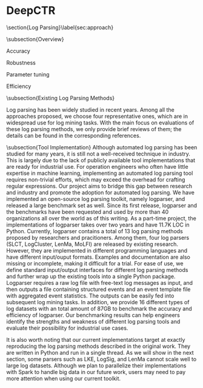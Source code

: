 # DeepCTR

\section{Log Parsing}\label{sec:approach}


\subsection{Overview}

Accuracy

Robustness

Parameter tuning

Efficiency


\subsection{Existing Log Parsing Methods}

Log parsing has been widely studied in recent years. Among
all the approaches proposed, we choose four representative
ones, which are in widespread use for log mining tasks. With
the main focus on evaluations of these log parsing methods,
we only provide brief reviews of them; the details can be found
in the corresponding references.


\subsection{Tool Implementation}
Although automated log parsing has been studied for many years, it is still not a well-received technique in industry. This is largely due to the lack of publicly available tool implementations that are ready for industrial use. For operation engineers who often have little expertise in machine learning, implementing an automated log parsing tool requires non-trivial efforts, which may exceed the overhead for crafting regular expressions. Our project aims to bridge this gap between research and industry and promote the adoption for automated log parsing. We have implemented an open-source log parsing toolkit, namely logparser, and released a large benchmark set as well. Since its first release, logparser and the benchmarks have been requested and used by more than 40 organizations all over the world as of this writing. As a part-time project, the implementations of logparser takes over two years and have 11.7K LOC in Python. Currently, logparser contains a total of 13 log parsing methods proposed by researchers and pracitioners. Among them, four log parsers (SLCT, LogCluster, LenMa, MoLFI) are released by existing research. However, they are implemented in different programming languages and have different input/ouput formats. Examples and documentation are also missing or incomplete, making it difficult for a trial. For ease of use, we define standard input/output interfaces for different log parsing methods and further wrap up the existing tools into a single Python package. Logparser requires a raw log file with free-text log messages as input, and then outputs a file containing structured events and an event template file with aggregated event statistics. The outputs can be easily fed into subsequent log mining tasks. In addition, we provide 16 different types of log datasets with an total amount of 87GB to benchmark the accuracy and efficiency of logparser. Our benchmarking results can help engineers identify the strengths and weakness of different log parsing tools and evaluate their possibility for industrial use cases.

It is also worth noting that our current implementations target at exactly reproducing the log parsing methods described in the original work. They are written in Python and run in a single thread. As we will show in the next section, some parsers such as LKE, LogSig, and LenMa cannot scale well to large log datasets. Although we plan to parallelize their implementations with Spark to handle big data in our future work, users may need to pay more attention when using our current toolkit.











